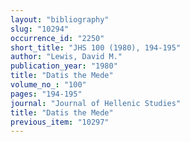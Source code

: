 ```yaml
---
layout: "bibliography"
slug: "10294"
occurrence_id: "2250"
short_title: "JHS 100 (1980), 194-195"
author: "Lewis, David M."
publication_year: "1980"
title: "Datis the Mede"
volume_no_: "100"
pages: "194-195"
journal: "Journal of Hellenic Studies"
title: "Datis the Mede"
previous_item: "10297"
---
```

